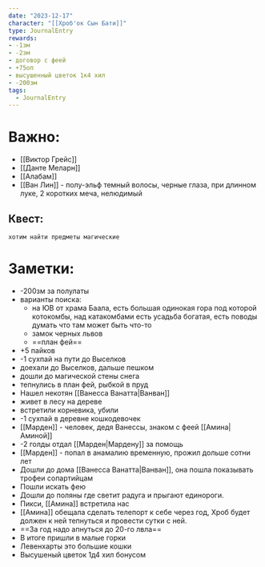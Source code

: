 ```yaml
---
date: "2023-12-17"
character: "[[Хроб'ок Сын Бати]]"
type: JournalEntry
rewards: 
- -1зм
- -2зм
- договор с феей
- +75оп
- высушенный цветок 1к4 хил
- -200зм
tags:
  - JournalEntry
---
```

# Важно:
- [[Виктор Грейс]]
- [[Данте Меларн]]
- [[Алабам]]
- [[Ван Лин]] - полу-эльф темный волосы, черные глаза, при длинном луке, 2 коротких меча, нелюдимый
## Квест:
```
хотим найти предметы магические
```
# Заметки:
- -200зм за полулаты
- варианты поиска:
	- на ЮВ от храма Баала, есть большая одинокая гора под которой котокомбы, над катакомбами есть усадьба богатая, есть поводы думать что там может быть что-то
	- замок черных львов
	- ==план фей==
- +5 пайков
- -1 сухпай на пути до Выселков
- доехали до Выселков, дальше пешком
- дошли до магической стены снега
- тепнулись в план фей, рыбкой в пруд
- Нашел некотян [[Ванесса Ванатта|Ванван]]
- живет в лесу на дереве
- встретили корневика, убили
- -1 сухпай в деревне кошкодевочек
- [[Марден]] - человек, дедя Ванессы, знаком с феей [[Амина|Аминой]]
- -2 голды отдал [[Марден|Мардену]] за помощь 
- [[Марден]] - попал в анамалию временную, прожил дольше сотни лет
- Дошли до дома [[Ванесса Ванатта|Ванван]], она пошла показывать трофеи сопартийцам
- Пошли искать фею
- Дошли до поляны где светит радуга и прыгают единороги.
- Пикси, [[Амина]] встретила нас
- [[Амина]] обещала сделать телепорт к себе через год, Хроб будет должен к ней тепнуться и провести сутки с ней.
- ==За год надо апнуться до 20-го лвла==
- В итоге пришли в малые горки
- Левенхарты это большие кошки
- Высушеный цветок 1д4 хил бонусом